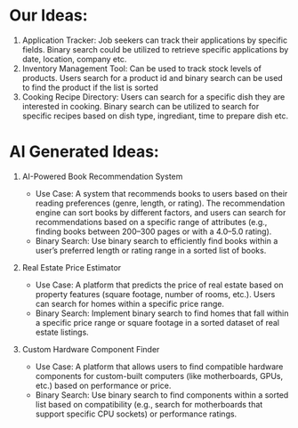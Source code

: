 # Our Ideas:
1. Application Tracker: Job seekers can track their applications by specific fields. Binary search could be utilized to retrieve specific applications by date, location, company etc.
2. Inventory Management Tool: Can be used to track stock levels of products. Users search for a product id and binary search can be used to find the product if the list is sorted
3. Cooking Recipe Directory: Users can search for a specific dish they are interested in cooking. Binary search can be utilized to search for specific recipes based on dish type, ingrediant, time to prepare dish etc.

# AI Generated Ideas: 
1. AI-Powered Book Recommendation System
	- Use Case: A system that recommends books to users based on their reading preferences (genre, length, or rating). The recommendation engine can sort books by different factors, and users can search for recommendations based on a specific range of attributes (e.g., finding books between 200–300 pages or with a 4.0–5.0 rating).
	- Binary Search: Use binary search to efficiently find books within a user’s preferred length or rating range in a sorted list of books.

2. Real Estate Price Estimator
   	- Use Case: A platform that predicts the price of real estate based on property features (square footage, number of rooms, etc.). Users can search for homes within a specific price range.
	- Binary Search: Implement binary search to find homes that fall within a specific price range or square footage in a sorted dataset of real estate listings.

3. Custom Hardware Component Finder
   	- Use Case: A platform that allows users to find compatible hardware components for custom-built computers (like motherboards, GPUs, etc.) based on performance or price.
	- Binary Search: Use binary search to find components within a sorted list based on compatibility (e.g., search for motherboards that support specific CPU sockets) or performance ratings.


 

